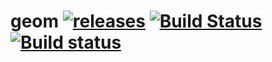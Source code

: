 # geom [![releases](https://img.shields.io/github/tag/igagis/kolme.svg)](https://github.com/igagis/kolme/releases) [![Build Status](https://travis-ci.org/igagis/kolme.svg?branch=master)](https://travis-ci.org/igagis/kolme) [![Build status](https://ci.appveyor.com/api/projects/status/v0ucr4apsndn6hu3/branch/master?svg=true)](https://ci.appveyor.com/project/igagis/kolme/branch/master)


